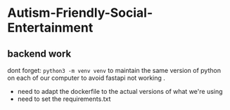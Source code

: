 # Autism-Friendly-Social-Entertainment


## backend work
dont forget:
<code>python3 -m venv venv</code> to maintain the same version of python on each of our computer to avoid fastapi not working
.
- need to adapt the dockerfile to the actual versions of what we're using 
- need to set the requirements.txt

